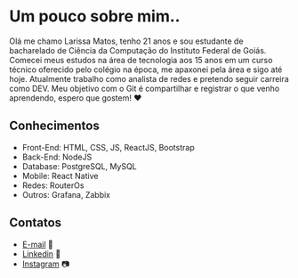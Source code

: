 # Um pouco sobre mim.. 
Olá me chamo Larissa Matos, tenho 21 anos e sou estudante de bacharelado de Ciência da Computação do Instituto Federal de Goiás.
Comecei meus estudos na área de tecnologia aos 15 anos em um curso técnico oferecido pelo colégio na época, me apaxonei
pela área e sigo até hoje.
Atualmente trabalho como analista de redes e pretendo seguir carreira como DEV.
Meu objetivo com o Git é compartilhar e registrar o que venho aprendendo, espero que gostem! ❤️

## Conhecimentos
 - Front-End: HTML, CSS, JS, ReactJS, Bootstrap
 - Back-End: NodeJS
 - Database: PostgreSQL, MySQL
 - Mobile: React Native
 - Redes: RouterOs
 - Outros: Grafana, Zabbix
## Contatos
 - [E-mail](matoslarissa31@gmail.com) 💌
 - [Linkedin](https://linkedin.com/in/larissa-matos-b069091a1) 🔗
 - [Instagram](https://www.instagram.com/lari_rodrigues312/) 📷





